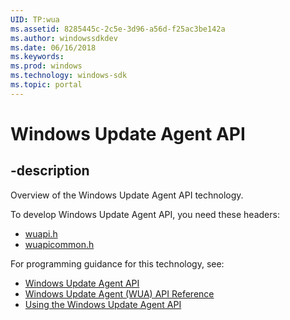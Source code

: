 ```yaml
---
UID: TP:wua
ms.assetid: 8285445c-2c5e-3d96-a56d-f25ac3be142a
ms.author: windowssdkdev
ms.date: 06/16/2018
ms.keywords: 
ms.prod: windows
ms.technology: windows-sdk
ms.topic: portal
---
```


# Windows Update Agent API

## -description

Overview of the Windows Update Agent API technology.

To develop Windows Update Agent API, you need these headers:

 * [wuapi.h](../wuapi/index.md)
 * [wuapicommon.h](../wuapicommon/index.md)

For programming guidance for this technology, see:
* [Windows Update Agent API](https://msdn.microsoft.com/en-us/library/windows/desktop/aa387099(v=vs.85).aspx)
* [Windows Update Agent (WUA) API Reference](https://msdn.microsoft.com/en-us/library/windows/desktop/aa387099(v=vs.85).aspx)
* [Using the Windows Update Agent API](https://msdn.microsoft.com/en-us/library/windows/desktop/aa387099(v=vs.85).aspx)

